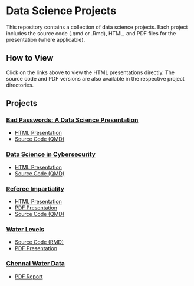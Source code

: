 # Data Science Projects

This repository contains a collection of data science projects. Each project includes the source code (.qmd or .Rmd), HTML, and PDF files for the presentation (where applicable).

## How to View

Click on the links above to view the HTML presentations directly. The source code and PDF versions are also available in the respective project directories.

## Projects

### [Bad Passwords: A Data Science Presentation](https://uruc.github.io/Data-Science/Bad%20Passwords/ixt87.html)

- [HTML Presentation](https://uruc.github.io/Data-Science/Bad%20Passwords/ixt87.html)
- [Source Code (QMD)](https://github.com/uruc/Data-Science/blob/main/Bad%20Passwords/ixt87.qmd)

### [Data Science in Cybersecurity](https://uruc.github.io/Data-Science/Data%20Science-Cybersecurity/DSCC.html)

- [HTML Presentation](https://uruc.github.io/Data-Science/Data%20Science-Cybersecurity/DSCC.html)
- [Source Code (QMD)](https://github.com/uruc/Data-Science/blob/main/Data%20Science-Cybersecurity/DSCC.qmd)

### [Referee Impartiality](https://uruc.github.io/Data-Science/Referee%20Impartiality/2308f-454-GradPres-3-ixt87-present.html)

- [HTML Presentation](https://uruc.github.io/Data-Science/Referee%20Impartiality/2308f-454-GradPres-3-ixt87-present.html)
- [PDF Presentation](https://github.com/uruc/Data-Science/blob/main/Referee%20Impartiality/2308f-454-GradPres-3-ixt87-present.pdf)
- [Source Code (QMD)](https://github.com/uruc/Data-Science/blob/main/Referee%20Impartiality/2308f-454-GradPres-3-ixt87-present.qmd)

### [Water Levels](https://github.com/uruc/Data-Science/tree/main/Water%20Levels)

- [Source Code (RMD)](https://github.com/uruc/Data-Science/blob/main/Water%20Levels/Proportions-ixt87.Rmd)
- [PDF Presentation](https://github.com/uruc/Data-Science/blob/main/Water%20Levels/Proportions-ixt87.pdf)

### [Chennai Water Data](https://github.com/uruc/Data-Science/blob/main/Water%20Levels/Chennai-Water-Data.pdf)

- [PDF Report](https://github.com/uruc/Data-Science/blob/main/Water%20Levels/Chennai-Water-Data.pdf)



